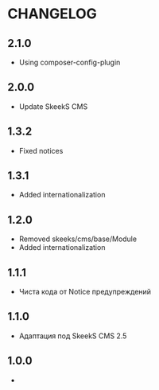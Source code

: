 CHANGELOG
==============
2.1.0
-----------------
 * Using composer-config-plugin
 
2.0.0
-----------------
  * Update SkeekS CMS
  
1.3.2
-----------------
  * Fixed notices

1.3.1
-----------------
  * Added internationalization

1.2.0
-----------------
  * Removed skeeks/cms/base/Module
  * Added internationalization

1.1.1
-----------------
  * Чиста кода от Notice предупреждений

1.1.0
-----------------
  * Адаптация под SkeekS CMS 2.5

1.0.0
-----------------
  *
